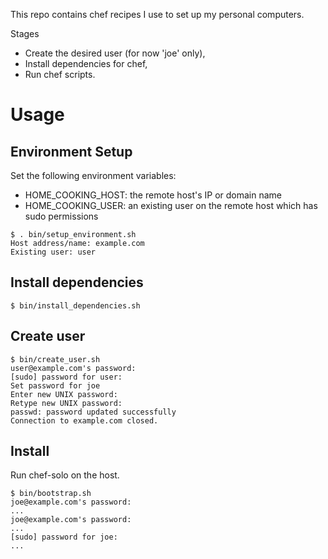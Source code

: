 This repo contains chef recipes I use to set up my personal computers.

Stages

- Create the desired user (for now 'joe' only),
- Install dependencies for chef,
- Run chef scripts.

# Usage

## Environment Setup

Set the following environment variables:

* HOME\_COOKING\_HOST: the remote host's IP or domain name
* HOME\_COOKING\_USER: an existing user on the remote host which has sudo permissions

```shell
$ . bin/setup_environment.sh
Host address/name: example.com
Existing user: user
```

## Install dependencies

```shell
$ bin/install_dependencies.sh
```

## Create user

```shell
$ bin/create_user.sh
user@example.com's password:
[sudo] password for user:
Set password for joe
Enter new UNIX password: 
Retype new UNIX password: 
passwd: password updated successfully
Connection to example.com closed.
```

## Install

Run chef-solo on the host.

```shell
$ bin/bootstrap.sh
joe@example.com's password: 
...
joe@example.com's password: 
...
[sudo] password for joe: 
...
```

